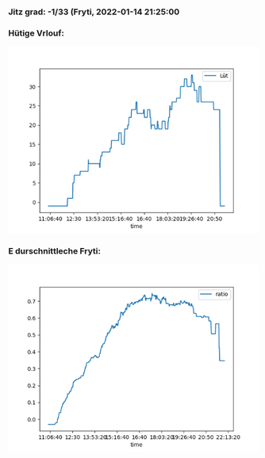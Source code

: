 ### Jitz grad: -1/33 (Fryti, 2022-01-14 21:25:00

### Hütige Vrlouf:
![Graph](Today.png)

### E durschnittleche Fryti:
![Graph](Fryti.png)